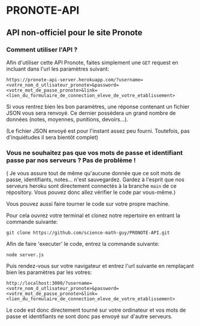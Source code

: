 # PRONOTE-API
## API non-officiel pour le site Pronote

### Comment utiliser l'API ?

Afin d'utiliser cette API Pronote, faites simplement une 
```GET```
request en incluant dans l'url les paramètres suivant:

```https://pronote-api-server.herokuapp.com/?username=<votre_nom_d_utlisateur_pronote>&password=<votre_mot_de_passe_pronote>&link=<lien_du_formulaire_de_connection_eleve_de_votre_etablissement>```

Si vous rentrez bien les bon paramètres, une réponse contenant un fichier JSON vous sera renvoyé. Ce dernier possèdera un grand nombre de données (notes, moyennes, punitions, devoirs...).

(Le fichier JSON envoyé est pour l'instant assez peu fourni. Toutefois, pas d'inquiétudes il sera bientôt complet)

### Vous ne souhaitez pas que vos mots de passe et identifiant passe par nos serveurs ? Pas de problème !

( Je vous assure tout de même qu'aucune donnée que ce soit mots de passe, identifiants, notes... n'est sauvegardez. Gardez à l'esprit que nos serveurs heroku sont directement connectés à la branche 
```main```
de ce répository. Vous pouvez donc allez vérifier le code par vous-même.)

Vous pouvez aussi faire tourner le code sur votre propre machine.

Pour cela ouvrez votre terminal et clonez notre repertoire en entrant la commande suivante:

```git clone https://github.com/science-math-guy/PRONOTE-API.git```

Afin de faire 'executer' le code, entrez la commande suivante:

```node server.js```

Puis rendez-vous sur votre navigateur et entrez l'url suivante en remplaçant bien les paramètres par les votres:

```http://localhost:3000/?username=<votre_nom_d_utlisateur_pronote>&password=<votre_mot_de_passe_pronote>&link=<lien_du_formulaire_de_connection_eleve_de_votre_etablissement>```

Le code est donc directement tourné sur votre ordinateur et vos mots de passe et identifiants ne sont donc pas envoyé sur d'autre serveurs.






